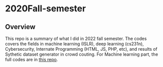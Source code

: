# 2020Fall-semester

## Overview  
This repo is a summary of what I did in 2022 fall semester. The codes covers the fields in machine learning (ISLR), deep learning (cs231n), Cybersecurity, 
Internate Programming (HTML, JS, PHP, etc), and results of Sythetic dataset generator in crowd couting. For Machine learning part, the full codes are in [this repo](https://github.com/KevynUtopia/Study-ISLR).

